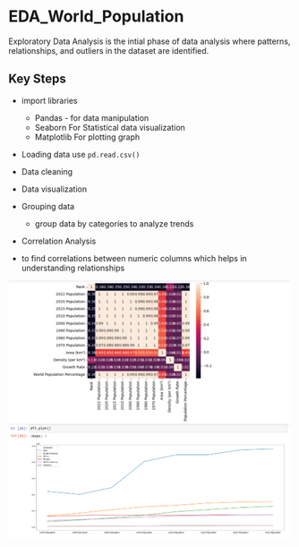 # EDA_World_Population
Exploratory Data Analysis is the intial phase of data analysis where patterns, relationships, and outliers in the dataset are identified.

## Key Steps
- import libraries
  * Pandas - for data manipulation
  * Seaborn For Statistical data visualization
  * Matplotlib For plotting graph
- Loading data
  use `pd.read.csv()`

- Data cleaning

- Data visualization
  
- Grouping data
  * group data by categories to analyze trends

-  Correlation Analysis
  * to find correlations between numeric columns which helps in understanding relationships

![](eda5.PNG)
![](eda7.PNG)
